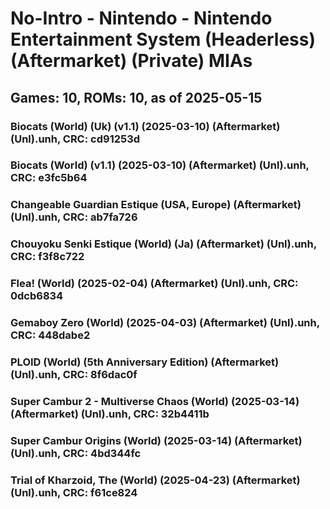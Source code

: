 # No-Intro - Nintendo - Nintendo Entertainment System (Headerless) (Aftermarket) (Private) MIAs
## Games: 10, ROMs: 10, as of 2025-05-15

### Biocats (World) (Uk) (v1.1) (2025-03-10) (Aftermarket) (Unl).unh, CRC: cd91253d
### Biocats (World) (v1.1) (2025-03-10) (Aftermarket) (Unl).unh, CRC: e3fc5b64
### Changeable Guardian Estique (USA, Europe) (Aftermarket) (Unl).unh, CRC: ab7fa726
### Chouyoku Senki Estique (World) (Ja) (Aftermarket) (Unl).unh, CRC: f3f8c722
### Flea! (World) (2025-02-04) (Aftermarket) (Unl).unh, CRC: 0dcb6834
### Gemaboy Zero (World) (2025-04-03) (Aftermarket) (Unl).unh, CRC: 448dabe2
### PLOID (World) (5th Anniversary Edition) (Aftermarket) (Unl).unh, CRC: 8f6dac0f
### Super Cambur 2 - Multiverse Chaos (World) (2025-03-14) (Aftermarket) (Unl).unh, CRC: 32b4411b
### Super Cambur Origins (World) (2025-03-14) (Aftermarket) (Unl).unh, CRC: 4bd344fc
### Trial of Kharzoid, The (World) (2025-04-23) (Aftermarket) (Unl).unh, CRC: f61ce824
